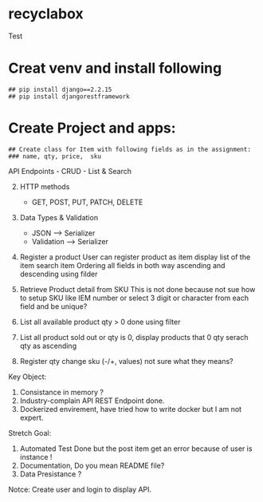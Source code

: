 # recyclabox
Test

# Creat venv and install following 
	## pip install django==2.2.15
	## pip install djangorestframework
# Create Project and apps:
	## Create class for Item with following fields as in the assignment:
	### name, qty, price,  sku 


API Endpoints
	- CRUD 
	- List & Search

2. HTTP methods
	- GET, POST, PUT, PATCH, DELETE

3. Data Types & Validation
	- JSON --> Serializer
	- Validation --> Serializer

1. Register a product
	User can register product as item
	display list of the item 
	search item 
	Ordering all fields in both way ascending and descending using filder
2. Retrieve Product detail from SKU
	This is not done because not sue how to setup SKU like IEM number or select 3 digit or character from each field and be unique?
3. List all available product qty > 0 done using filter
4. List all product sold out or qty is 0, display products that 0 qty serach qty as ascending
5. Register qty change sku (-/+, values) not sure what they means?

Key Object:
1. Consistance in memory ?
2. Industry-complain API REST Endpoint done.
3. Dockerized envirement, have tried how to write docker but I am not expert.

Stretch Goal:
1. Automated Test Done but the post item get an error because of user is instance !
2. Documentation, Do you mean README file?
3. Data Presistance ?

Notce:
Create user and login to display API.